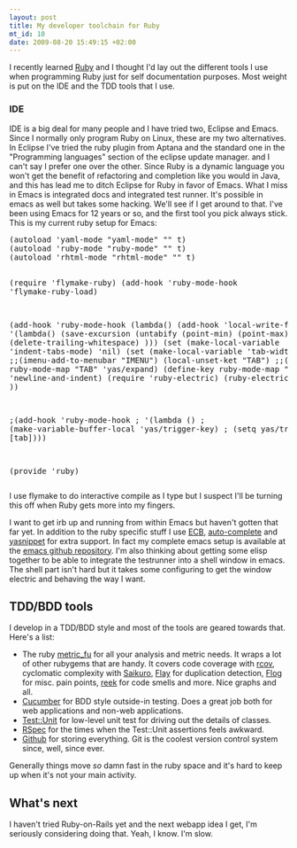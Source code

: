 ```yaml
--- 
layout: post
title: My developer toolchain for Ruby
mt_id: 10
date: 2009-08-20 15:49:15 +02:00
---
```

 I recently learned <a href="http://www.ruby-lang.org/">Ruby</a> and I thought I'd lay out the different tools I use when programming Ruby just for self documentation purposes. Most weight is put on the IDE and the TDD tools that I use.
<h3>IDE</h3>
IDE is a big deal for many people and I have tried two, Eclipse and Emacs. Since I normally only program Ruby on Linux, these are my two alternatives. In Eclipse I've tried the ruby plugin from Aptana and the standard one in the "Programming languages"  section of the eclipse update manager. and I can't say I prefer one over the other. Since Ruby is a dynamic language you won't get the benefit of refactoring and completion like you would in Java, and this has lead me to ditch Eclipse for Ruby in favor of Emacs. What I miss in Emacs is integrated docs and integrated test runner. It's possible in emacs as well but takes some hacking. We'll see if I get around to that. I've been using Emacs for 12 years or so, and the first tool you pick always stick. This is my current ruby setup for Emacs:
<pre class="brush: lisp">
(autoload 'yaml-mode "yaml-mode" "" t)
(autoload 'ruby-mode "ruby-mode" "" t)
(autoload 'rhtml-mode "rhtml-mode" "" t)

(require 'flymake-ruby)
(add-hook 'ruby-mode-hook 'flymake-ruby-load)

(add-hook 'ruby-mode-hook
          (lambda()
            (add-hook 'local-write-file-hooks
                      '(lambda()
                         (save-excursion
                           (untabify (point-min) (point-max))
                           (delete-trailing-whitespace)
                           )))
            (set (make-local-variable 'indent-tabs-mode) 'nil)
            (set (make-local-variable 'tab-width) 2)
            ;;(imenu-add-to-menubar "IMENU")
            (local-unset-ket "TAB")
            ;;(define-key ruby-mode-map "TAB" 'yas/expand)
            (define-key ruby-mode-map "\C-m" 'newline-and-indent)
            (require 'ruby-electric)
            (ruby-electric-mode t)
            ))

;(add-hook 'ruby-mode-hook
;          '(lambda ()
;             (make-variable-buffer-local 'yas/trigger-key)
;             (setq yas/trigger-key [tab])))

(provide 'ruby)
</pre>
I use flymake to do interactive compile as I type but I suspect I'll be turning this off when Ruby gets more into my fingers.

I want to get irb up and running from within Emacs but haven't gotten that far yet. In addition to the ruby specific stuff I use <a href="http://ecb.sourceforge.net/">ECB</a>, <a href="http://www.emacswiki.org/emacs/AutoComplete">auto-complete</a> and <a href="http://code.google.com/p/yasnippet/">yasnippet</a> for extra support. In fact my complete emacs setup is available at the <a href="http://github.com/knuthaug/emacs/tree/master">emacs github repository</a>. I'm also thinking about getting some elisp together to be able to integrate the testrunner into a shell window in emacs. The shell part isn't hard but it takes some configuring to get the window electric and behaving the way I want.
<h2>TDD/BDD tools</h2>
I develop in a TDD/BDD style and most of the tools are geared towards that. Here's a list:
<ul>
        <li>The ruby <a href="http://metric-fu.rubyforge.org/">metric_fu</a> for all your analysis and metric needs. It wraps a lot of other rubygems that are handy. It covers code coverage with <a href="http://eigenclass.org/hiki/rcov">rcov</a>, cyclomatic complexity with <a href="http://saikuro.rubyforge.org/">Saikuro</a>, <a href="http://ruby.sadi.st/Flay.html">Flay</a> for duplication detection, <a href="http://ruby.sadi.st/Flog.html">Flog</a> for misc. pain points, <a href="http://github.com/kevinrutherford/reek/tree/master">reek</a> for code smells and more. Nice graphs and all.</li>
        <li><a href="http://cukes.info/">Cucumber</a> for BDD style outside-in testing. Does a great job both for web applications and non-web applications.</li>
        <li><a href="http://www.ruby-doc.org/stdlib/libdoc/test/unit/rdoc/classes/Test/Unit.html">Test::Unit</a> for low-level unit test for driving out the details of classes.</li>
        <li><a href="http://rspec.info/">RSpec</a> for the times when the Test::Unit assertions feels awkward.</li>
        <li><a href="http://github.com/">Github</a> for storing everything. Git is the coolest version control system since, well, since ever.</li>
</ul>
Generally things move <em>so</em> damn fast in the ruby space and it's hard to keep up when it's not your main activity.
<h2>What's next</h2>
I haven't tried Ruby-on-Rails yet and the next webapp idea I get, I'm seriously considering doing that. Yeah, I know. I'm slow. 
